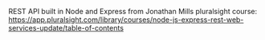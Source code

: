 REST API built in Node and Express from Jonathan Mills pluralsight course:
https://app.pluralsight.com/library/courses/node-js-express-rest-web-services-update/table-of-contents